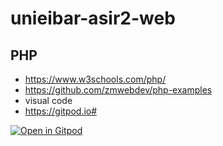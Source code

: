 # unieibar-asir2-web

## PHP

- https://www.w3schools.com/php/
- https://github.com/zmwebdev/php-examples
- visual code
- https://gitpod.io#

[![Open in Gitpod](https://gitpod.io/button/open-in-gitpod.svg)](https://gitpod.io/#https://github.com/zmwebdev/unieibar-asir2-web)
